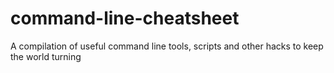 # command-line-cheatsheet
A compilation of useful command line tools, scripts and other hacks to keep the world turning

